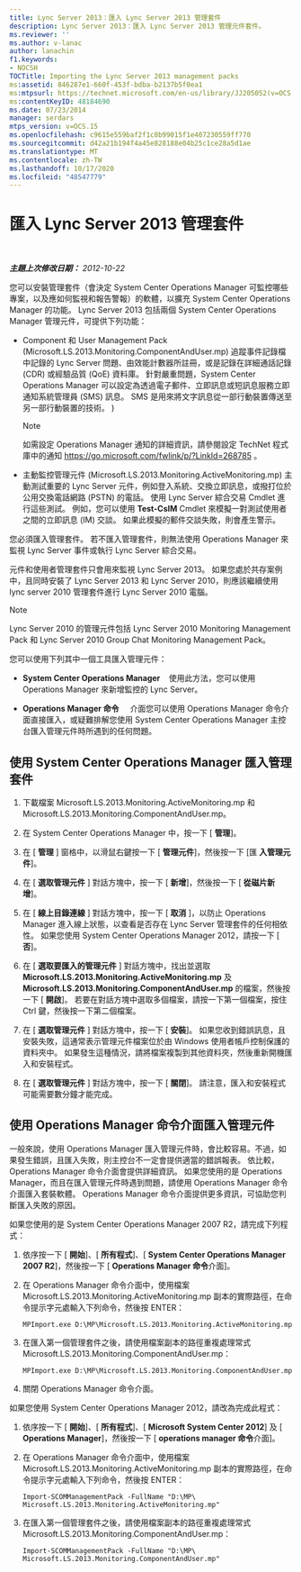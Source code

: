 ```yaml
---
title: Lync Server 2013：匯入 Lync Server 2013 管理套件
description: Lync Server 2013：匯入 Lync Server 2013 管理元件套件。
ms.reviewer: ''
ms.author: v-lanac
author: lanachin
f1.keywords:
- NOCSH
TOCTitle: Importing the Lync Server 2013 management packs
ms:assetid: 846287e1-660f-453f-bdba-b2137b5f0ea1
ms:mtpsurl: https://technet.microsoft.com/en-us/library/JJ205052(v=OCS.15)
ms:contentKeyID: 48184690
ms.date: 07/23/2014
manager: serdars
mtps_version: v=OCS.15
ms.openlocfilehash: c9615e559baf2f1c8b99015f1e407230559ff770
ms.sourcegitcommit: d42a21b194f4a45e828188e04b25c1ce28a5d1ae
ms.translationtype: MT
ms.contentlocale: zh-TW
ms.lasthandoff: 10/17/2020
ms.locfileid: "48547779"
---
```

# <a name="importing-the-lync-server-2013-management-packs"></a>匯入 Lync Server 2013 管理套件

<div data-xmlns="http://www.w3.org/1999/xhtml">

<div class="topic" data-xmlns="http://www.w3.org/1999/xhtml" data-msxsl="urn:schemas-microsoft-com:xslt" data-cs="https://msdn.microsoft.com/">

<div data-asp="https://msdn2.microsoft.com/asp">



</div>

<div id="mainSection">

<div id="mainBody">

<span> </span>

_**主題上次修改日期：** 2012-10-22_

您可以安裝管理套件（會決定 System Center Operations Manager 可監控哪些專案，以及應如何監視和報告警報）的軟體，以擴充 System Center Operations Manager 的功能。 Lync Server 2013 包括兩個 System Center Operations Manager 管理元件，可提供下列功能：

  - Component 和 User Management Pack (Microsoft.LS.2013.Monitoring.ComponentAndUser.mp) 追蹤事件記錄檔中記錄的 Lync Server 問題、由效能計數器所註冊，或是記錄在詳細通話記錄 (CDR) 或經驗品質 (QoE) 資料庫。 針對嚴重問題，System Center Operations Manager 可以設定為透過電子郵件、立即訊息或短訊息服務立即通知系統管理員 (SMS) 訊息。 SMS 是用來將文字訊息從一部行動裝置傳送至另一部行動裝置的技術。 ) 
    
    <div>
    

    > [!NOTE]  
    > 如需設定 Operations Manager 通知的詳細資訊，請參閱設定 TechNet 程式庫中的通知 <A href="https://go.microsoft.com/fwlink/p/?linkid=268785">https://go.microsoft.com/fwlink/p/?LinkId=268785</A> 。

    
    </div>

  - 主動監控管理元件 (Microsoft.LS.2013.Monitoring.ActiveMonitoring.mp) 主動測試重要的 Lync Server 元件，例如登入系統、交換立即訊息，或撥打位於公用交換電話網路 (PSTN) 的電話。 使用 Lync Server 綜合交易 Cmdlet 進行這些測試。 例如，您可以使用 **Test-CsIM** Cmdlet 來模擬一對測試使用者之間的立即訊息 (IM) 交談。 如果此模擬的郵件交談失敗，則會產生警示。

您必須匯入管理套件。 若不匯入管理套件，則無法使用 Operations Manager 來監視 Lync Server 事件或執行 Lync Server 綜合交易。

元件和使用者管理套件只會用來監視 Lync Server 2013。 如果您處於共存案例中，且同時安裝了 Lync Server 2013 和 Lync Server 2010，則應該繼續使用 lync server 2010 管理套件進行 Lync Server 2010 電腦。

<div>


> [!NOTE]  
> Lync Server 2010 的管理元件包括 Lync Server 2010 Monitoring Management Pack 和 Lync Server 2010 Group Chat Monitoring Management Pack。



</div>

您可以使用下列其中一個工具匯入管理元件：

  - **System Center Operations Manager**    使用此方法，您可以使用 Operations Manager 來新增監控的 Lync Server。

  - **Operations Manager 命令**     介面您可以使用 Operations Manager 命令介面直接匯入，或疑難排解您使用 System Center Operations Manager 主控台匯入管理元件時所遇到的任何問題。

<div>

## <a name="importing-the-management-packs-by-using-system-center-operations-manager"></a>使用 System Center Operations Manager 匯入管理套件

1.  下載檔案 Microsoft.LS.2013.Monitoring.ActiveMonitoring.mp 和 Microsoft.LS.2013.Monitoring.ComponentAndUser.mp。

2.  在 System Center Operations Manager 中，按一下 [ **管理**]。

3.  在 [ **管理** ] 窗格中，以滑鼠右鍵按一下 [ **管理元件**]，然後按一下 [匯 **入管理元件**]。

4.  在 [ **選取管理元件** ] 對話方塊中，按一下 [ **新增**]，然後按一下 [ **從磁片新增**]。

5.  在 [ **線上目錄連線** ] 對話方塊中，按一下 [ **取消** ]，以防止 Operations Manager 進入線上狀態，以查看是否存在 Lync Server 管理套件的任何相依性。 如果您使用 System Center Operations Manager 2012，請按一下 [ **否**]。

6.  在 [ **選取要匯入的管理元件** ] 對話方塊中，找出並選取 **Microsoft.LS.2013.Monitoring.ActiveMonitoring.mp** 及 **Microsoft.LS.2013.Monitoring.ComponentAndUser.mp** 的檔案，然後按一下 [ **開啟**]。 若要在對話方塊中選取多個檔案，請按一下第一個檔案，按住 Ctrl 鍵，然後按一下第二個檔案。

7.  在 [ **選取管理元件** ] 對話方塊中，按一下 [ **安裝**]。 如果您收到錯誤訊息，且安裝失敗，這通常表示管理元件檔案位於由 Windows 使用者帳戶控制保護的資料夾中。 如果發生這種情況，請將檔案複製到其他資料夾，然後重新開機匯入和安裝程式。

8.  在 [ **選取管理元件** ] 對話方塊中，按一下 [ **關閉**]。 請注意，匯入和安裝程式可能需要數分鐘才能完成。

</div>

<div>

## <a name="importing-management-packs-by-using-the-operations-manager-shell"></a>使用 Operations Manager 命令介面匯入管理元件

一般來說，使用 Operations Manager 匯入管理元件時，會比較容易。不過，如果發生錯誤，且匯入失敗，則主控台不一定會提供適當的錯誤報表。 依比較，Operations Manager 命令介面會提供詳細資訊。 如果您使用的是 Operations Manager，而且在匯入管理元件時遇到問題，請使用 Operations Manager 命令介面匯入套裝軟體。 Operations Manager 命令介面提供更多資訊，可協助您判斷匯入失敗的原因。

如果您使用的是 System Center Operations Manager 2007 R2，請完成下列程式：

1.  依序按一下 [ **開始**]、[ **所有程式**]、[ **System Center Operations Manager 2007 R2**]，然後按一下 [ **Operations Manager 命令**介面]。

2.  在 Operations Manager 命令介面中，使用檔案 Microsoft.LS.2013.Monitoring.ActiveMonitoring.mp 副本的實際路徑，在命令提示字元處輸入下列命令，然後按 ENTER：
    
        MPImport.exe D:\MP\Microsoft.LS.2013.Monitoring.ActiveMonitoring.mp

3.  在匯入第一個管理套件之後，請使用檔案副本的路徑重複處理常式 Microsoft.LS.2013.Monitoring.ComponentAndUser.mp：
    
        MPImport.exe D:\MP\Microsoft.LS.2013.Monitoring.ComponentAndUser.mp

4.  關閉 Operations Manager 命令介面。

如果您使用 System Center Operations Manager 2012，請改為完成此程式：

1.  依序按一下 [ **開始**]、[ **所有程式**]、[ **Microsoft System Center 2012**] 及 [ **Operations Manager**]，然後按一下 [ **operations manager 命令**介面]。

2.  在 Operations Manager 命令介面中，使用檔案 Microsoft.LS.2013.Monitoring.ActiveMonitoring.mp 副本的實際路徑，在命令提示字元處輸入下列命令，然後按 ENTER：
    
        Import-SCOMManagementPack -FullName "D:\MP\ Microsoft.LS.2013.Monitoring.ActiveMonitoring.mp"

3.  在匯入第一個管理套件之後，請使用檔案副本的路徑重複處理常式 Microsoft.LS.2013.Monitoring.ComponentAndUser.mp：
    
        Import-SCOMManagementPack -FullName "D:\MP\ Microsoft.LS.2013.Monitoring.ComponentAndUser.mp"

</div>

</div>

<span> </span>

</div>

</div>

</div>

